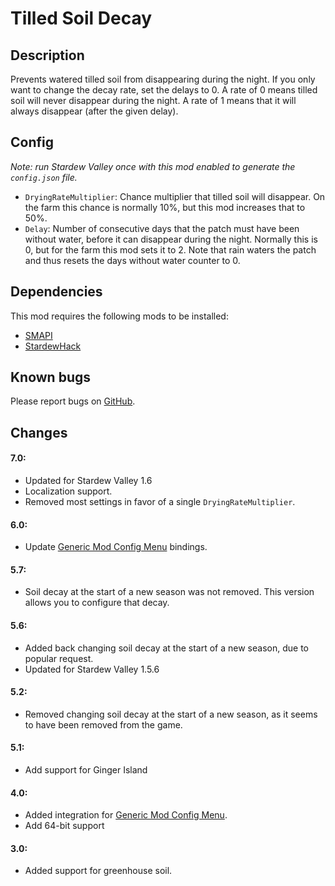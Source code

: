 # Tilled Soil Decay

## Description
Prevents watered tilled soil from disappearing during the night. If you only want to change the decay rate, set the delays to 0. A rate of 0 means tilled soil will never disappear during the night. A rate of 1 means that it will always disappear (after the given delay).

## Config
*Note: run Stardew Valley once with this mod enabled to generate the `config.json` file.*

* `DryingRateMultiplier`: Chance multiplier that tilled soil will disappear. On the farm this chance is normally 10%, but this mod increases that to 50%.
* `Delay`: Number of consecutive days that the patch must have been without water, before it can disappear during the night. Normally this is 0, but for the farm this mod sets it to 2. Note that rain waters the patch and thus resets the days without water counter to 0.

## Dependencies
This mod requires the following mods to be installed:

* [SMAPI](https://www.nexusmods.com/stardewvalley/mods/2400)
* [StardewHack](https://www.nexusmods.com/stardewvalley/mods/3213)

## Known bugs
Please report bugs on [GitHub](https://github.com/bcmpinc/StardewHack/issues).

## Changes
#### 7.0:
* Updated for Stardew Valley 1.6
* Localization support.
* Removed most settings in favor of a single `DryingRateMultiplier`.

#### 6.0:
* Update [Generic Mod Config Menu](https://www.nexusmods.com/stardewvalley/mods/5098) bindings.

#### 5.7:
* Soil decay at the start of a new season was not removed. This version allows you to configure that decay.

#### 5.6:
* Added back changing soil decay at the start of a new season, due to popular request.
* Updated for Stardew Valley 1.5.6

#### 5.2:
* Removed changing soil decay at the start of a new season, as it seems to have been removed from the game.

#### 5.1:
* Add support for Ginger Island

#### 4.0:
* Added integration for [Generic Mod Config Menu](https://www.nexusmods.com/stardewvalley/mods/5098).
* Add 64-bit support

#### 3.0:
* Added support for greenhouse soil.

